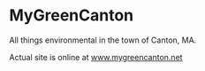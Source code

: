# MyGreenCanton
All things environmental in the town of Canton, MA.

Actual site is online at www.mygreencanton.net
